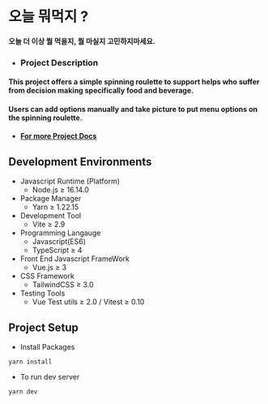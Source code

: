 # 오늘 뭐먹지 ?
#### 오늘 더 이상 뭘 먹을지, 뭘 마실지 고민하지마세요.
- ### Project Description 
#### This project offers a simple spinning roulette to support helps who suffer from decision making specifically food and beverage.
#### Users can add options manually and take picture to put menu options on the spinning roulette.

- #### [For more Project Docs](https://historical-nova-2c7.notion.site/eb78e70a8479458ca52740a036597ac5)


## Development Environments
- Javascript Runtime (Platform)
    - Node.js ≥ 16.14.0
- Package Manager
    - Yarn ≥ 1.22.15
- Development Tool
    - Vite ≥ 2.9
- Programming Langauge
    - Javascript(ES6)
    - TypeScript ≥ 4
- Front End Javascript FrameWork
    - Vue.js ≥ 3
- CSS Framework
    - TailwindCSS ≥ 3.0
- Testing Tools
    - Vue Test utils ≥ 2.0 / Vitest ≥ 0.10


## Project Setup

- Install Packages
```
yarn install
```
- To run dev server

```
yarn dev
```
